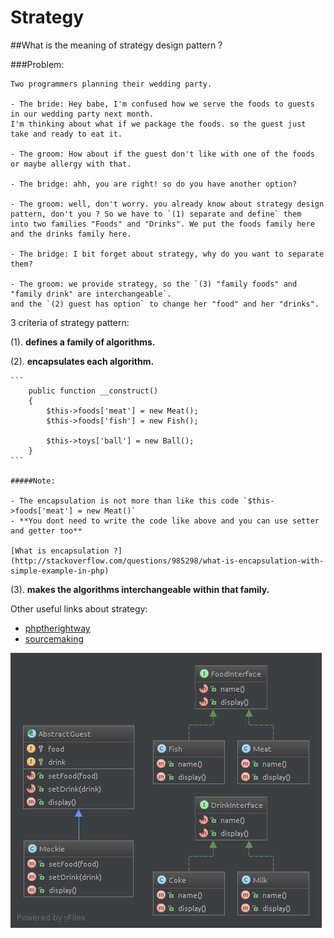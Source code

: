 Strategy
====================

##What is the meaning of strategy design pattern ?

###Problem:

    Two programmers planning their wedding party.

    - The bride: Hey babe, I'm confused how we serve the foods to guests in our wedding party next month.
    I'm thinking about what if we package the foods. so the guest just take and ready to eat it.

    - The groom: How about if the guest don't like with one of the foods or maybe allergy with that.

    - The bridge: ahh, you are right! so do you have another option?

    - The groom: well, don't worry. you already know about strategy design pattern, don't you ? So we have to `(1) separate and define` them
    into two families "Foods" and "Drinks". We put the foods family here and the drinks family here.

    - The bridge: I bit forget about strategy, why do you want to separate them?

    - The groom: we provide strategy, so the `(3) "family foods" and "family drink" are interchangeable`.
    and the `(2) guest has option` to change her "food" and her "drinks".



3 criteria of strategy pattern:

(1). **defines a family of algorithms.**


(2). **encapsulates each algorithm.**

    ```
        public function __construct()
        {
            $this->foods['meat'] = new Meat();
            $this->foods['fish'] = new Fish();

            $this->toys['ball'] = new Ball();
        }
    ```

    #####Note:

    - The encapsulation is not more than like this code `$this->foods['meat'] = new Meat()`
    - **You dont need to write the code like above and you can use setter and getter too**

    [What is encapsulation ?](http://stackoverflow.com/questions/985298/what-is-encapsulation-with-simple-example-in-php)



(3). **makes the algorithms interchangeable within that family.**



Other useful links about strategy:

- [phptherightway](http://www.phptherightway.com/pages/Design-Patterns.html#strategy)
- [sourcemaking](http://sourcemaking.com/design_patterns/strategy)

![strategy diagram](diagram.png?raw=true "strategy diagram")



